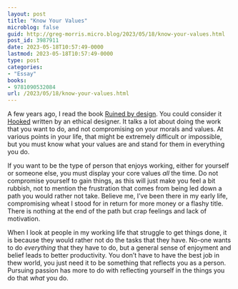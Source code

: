 ```yaml
---
layout: post
title: "Know Your Values"
microblog: false
guid: http://greg-morris.micro.blog/2023/05/18/know-your-values.html
post_id: 3987911
date: 2023-05-18T10:57:49-0000
lastmod: 2023-05-18T10:57:49-0000
type: post
categories:
- "Essay"
books:
- 9781090532084
url: /2023/05/18/know-your-values.html
---
```

A few years ago, I read the book [Ruined by design](https://micro.blog/books/9781090532084). You could consider it [Hooked](/2023/05/12/finished-reading-hooked.html) written by an ethical designer. It talks a lot about doing the work that you want to do, and not compromising on your morals and values. At various points in your life, that might be extremely difficult or impossible, but you must know what your values are and stand for them in everything you do.

If you want to be the type of person that enjoys working, either for yourself or someone else, you must display your core values *all* the time. Do not compromise yourself to gain things, as this will just make you feel a bit rubbish, not to mention the frustration that comes from being led down a path you would rather not take. Believe me, I’ve been there in my early life, compromising wheat I stood for in return for more money or a flashy title. There is nothing at the end of the path but crap feelings and lack of motivation.

When I look at people in my working life that struggle to get things done, it is because they would rather not do the tasks that they have. No-one wants to do *everything* that they have to do, but a general sense of enjoyment and belief leads to better productivity. You don’t have to have the best job in thew world, you just need it to be something that reflects you as a person. Pursuing passion has more to do with reflecting yourself in the things you do that *what* you do. 
